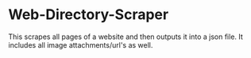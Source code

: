 # Web-Directory-Scraper
This scrapes all pages of a website and then outputs it into a json file. It includes all image attachments/url's as well.

